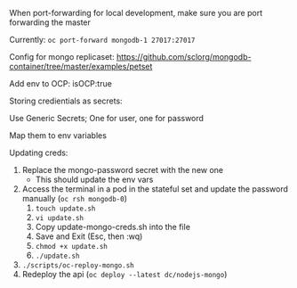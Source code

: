 When port-forwarding for local development, make sure you are port forwarding the master

Currently:
`oc port-forward mongodb-1 27017:27017`

Config for mongo replicaset:
https://github.com/sclorg/mongodb-container/tree/master/examples/petset

Add env to OCP:
isOCP:true

Storing credientials as secrets:

Use Generic Secrets; One for user, one for password

Map them to env variables

Updating creds:

1. Replace the mongo-password secret with the new one
   - This should update the env vars
2. Access the terminal in a pod in the stateful set and update the password manually (`oc rsh mongodb-0`)
   1. `touch update.sh`
   2. `vi update.sh`
   3. Copy update-mongo-creds.sh into the file
   4. Save and Exit (Esc, then :wq)
   5. `chmod +x update.sh`
   6. `./update.sh`
3. `./scripts/oc-reploy-mongo.sh`
4. Redeploy the api (`oc deploy --latest dc/nodejs-mongo`)
